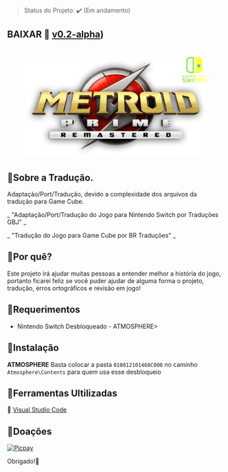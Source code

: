 > Status do Projeto: :heavy_check_mark: (Em andamento)
## BAIXAR :link: [v0.2-alpha](https://github.com/JUNIORGBJ/Metroid_Prime_Remastered_PT-BR/releases/download/v0.2-alpha/Metroid_Prime_Remastered_NINTENDO.SWITCH.v0.2-alpha.zip))

<h1 align="center"><figure>
  <img src="Metroid_Prime_Remastered.png">
</figure></h1>

## :small_blue_diamond:Sobre a Tradução.

Adaptação/Port/Tradução, devido a complexidade dos arquivos da tradução para Game Cube.

_ "Adaptação/Port/Tradução do Jogo para Nintendo Switch por Traduções GBJ" _

_ "Tradução do Jogo para Game Cube por BR Traduções" _


## :small_blue_diamond:Por quê?

Este projeto irá ajudar muitas pessoas a entender melhor a história do jogo, portanto ficarei feliz se você puder ajudar de alguma forma o projeto, tradução, erros ortográficos e revisão em jogo!

## :small_blue_diamond:Requerimentos

- Nintendo Switch Desbloqueado - ATMOSPHERE>

## :small_blue_diamond:Instalação

**ATMOSPHERE** Basta colocar a pasta ```010012101468C000``` no caminho ```Atmosphere\Contents``` para quem usa esse desbloqueio

## :small_blue_diamond:Ferramentas Ultilizadas

:link: [Visual Studio Code](https://code.visualstudio.com)

## :small_blue_diamond:Doações

[![Picpay](https://i.ibb.co/cYcsCnZ/hhhh.png)](https://picpay.me/gilsongbj)

Obrigado!:wave:
